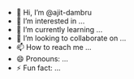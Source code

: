 - 👋 Hi, I’m @ajit-dambru
- 👀 I’m interested in ...
- 🌱 I’m currently learning ...
- 💞️ I’m looking to collaborate on ...
- 📫 How to reach me ...
- 😄 Pronouns: ...
- ⚡ Fun fact: ...

<!---
ajit-dambru/ajit-dambru is a ✨ special ✨ repository because its `README.md` (this file) appears on your GitHub profile.
You can click the Preview link to take a look at your changes.
--->
